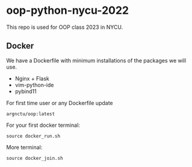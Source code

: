 # oop-python-nycu-2022

This repo is used for OOP class 2023 in NYCU.

## Docker

We have a Dockerfile with minimum installations of the packages we will use.
* Nginx + Flask
* vim-python-ide
* pybind11

For first time user or any Dockerfile update
```
argnctu/oop:latest
```

For your first docker terminal:
```
source docker_run.sh
```

More terminal:
```
source docker_join.sh
```

